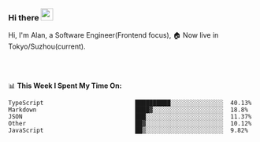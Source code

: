 ### Hi there <img src="https://media.giphy.com/media/hvRJCLFzcasrR4ia7z/giphy.gif" width="25px">

<!-- ![visitors](https://visitor-badge.glitch.me/badge?page_id=dislfyer.dislfyer) -->

Hi, I'm Alan, a Software Engineer(Frontend focus), 🏠 Now live in Tokyo/Suzhou(current).

<br/>
<br/>

📊 **This Week I Spent My Time On:**


<!--START_SECTION:waka-->

```text
TypeScript                          ██████████░░░░░░░░░░░░░░░  40.13%
Markdown                            ████▓░░░░░░░░░░░░░░░░░░░░  18.8%
JSON                                ███░░░░░░░░░░░░░░░░░░░░░░  11.37%
Other                               ██▓░░░░░░░░░░░░░░░░░░░░░░  10.12%
JavaScript                          ██▒░░░░░░░░░░░░░░░░░░░░░░  9.82%
```

<!--END_SECTION:waka-->

<!--
**About Me:**
 -->
